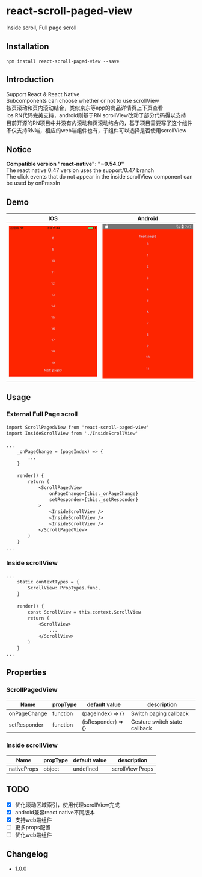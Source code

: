 # react-scroll-paged-view
Inside scroll, Full page scroll

## Installation
```
npm install react-scroll-paged-view --save
```

## Introduction
Support React & React Native  
Subcomponents can choose whether or not to use scrollView  
按页滚动和页内滚动结合，类似京东等app的商品详情页上下页查看  
ios RN代码完美支持，android则基于RN scrollView改动了部分代码得以支持  
目前开源的RN项目中并没有内滚动和页滚动结合的，基于项目需要写了这个组件  
不仅支持RN端，相应的web端组件也有，子组件可以选择是否使用scrollView

## Notice
**Compatible version "react-native": "~0.54.0"**  
The react native 0.47 version uses the support/0.47 branch  
The click events that do not appear in the inside scrollView component can be used by onPressIn  

## Demo
| IOS | Android |
| --- | ------- |
| ![IOS](./demo.ios.gif) | ![Android](./demo.android.gif) |

## Usage

### External Full Page scroll
```
import ScrollPagedView from 'react-scroll-paged-view'
import InsideScrollView from './InsideScrollView'

...
    _onPageChange = (pageIndex) => {
        ...
    }

    render() {
        return (
            <ScrollPagedView
                onPageChange={this._onPageChange}
                setResponder={this._setResponder}
            >
                <InsideScrollView />
                <InsideScrollView />
                <InsideScrollView />
            </ScrollPagedView>
        )
    }
...
```

### Inside scrollView
```
...
    static contextTypes = {
        ScrollView: PropTypes.func,
    }

    render() {
        const ScrollView = this.context.ScrollView
        return (
            <ScrollView>
                ...
            </ScrollView>
        )
    }
...
```

## Properties

### ScrollPagedView
Name | propType | default value | description
--- | --- | --- | ---
onPageChange | function | (pageIndex) => {} | Switch paging callback
setResponder | function | (isResponder) => {} | Gesture switch state callback

### Inside scrollView
Name | propType | default value | description
--- | --- | --- | ---
nativeProps | object | undefined | scrollView Props

## TODO
- [x] 优化滚动区域索引，使用代理scrollView完成
- [x] android兼容react native不同版本
- [x] 支持web端组件
- [ ] 更多props配置
- [ ] 优化web端组件

## Changelog
- 1.0.0
